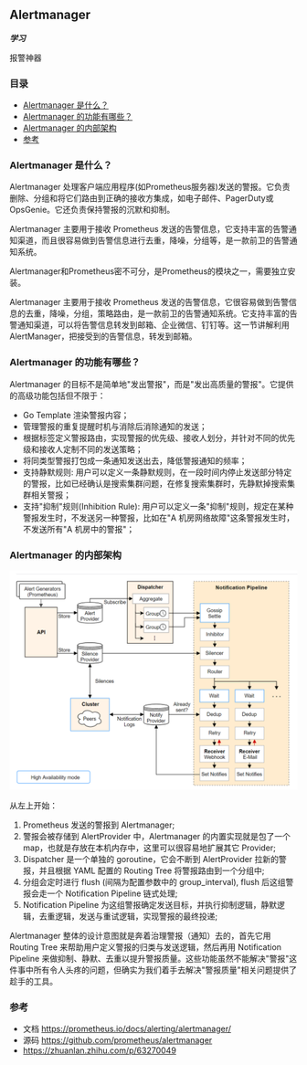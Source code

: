 ## Alertmanager
**_学习_**

报警神器

### 目录
* [Alertmanager 是什么？](#Alertmanager-是什么？)
* [Alertmanager 的功能有哪些？](#Alertmanager-的功能有哪些？)
* [Alertmanager 的内部架构](#Alertmanager-的内部架构)
* [参考](#参考)

### Alertmanager 是什么？
Alertmanager 处理客户端应用程序(如Prometheus服务器)发送的警报。它负责删除、分组和将它们路由到正确的接收方集成，如电子邮件、PagerDuty或OpsGenie。它还负责保持警报的沉默和抑制。

Alertmanager 主要用于接收 Prometheus 发送的告警信息，它支持丰富的告警通知渠道，而且很容易做到告警信息进行去重，降噪，分组等，是一款前卫的告警通知系统。

Alertmanager和Prometheus密不可分，是Prometheus的模块之一，需要独立安装。

Alertmanager 主要用于接收 Prometheus 发送的告警信息，它很容易做到告警信息的去重，降噪，分组，策略路由，是一款前卫的告警通知系统。它支持丰富的告警通知渠道，可以将告警信息转发到邮箱、企业微信、钉钉等。这一节讲解利用AlertManager，把接受到的告警信息，转发到邮箱。

### Alertmanager 的功能有哪些？
Alertmanager 的目标不是简单地"发出警报"，而是"发出高质量的警报"。它提供的高级功能包括但不限于：
* Go Template 渲染警报内容；
* 管理警报的重复提醒时机与消除后消除通知的发送；
* 根据标签定义警报路由，实现警报的优先级、接收人划分，并针对不同的优先级和接收人定制不同的发送策略；
* 将同类型警报打包成一条通知发送出去，降低警报通知的频率；
* 支持静默规则: 用户可以定义一条静默规则，在一段时间内停止发送部分特定的警报，比如已经确认是搜索集群问题，在修复搜索集群时，先静默掉搜索集群相关警报；
* 支持"抑制"规则(Inhibition Rule): 用户可以定义一条"抑制"规则，规定在某种警报发生时，不发送另一种警报，比如在"A 机房网络故障"这条警报发生时，不发送所有"A 机房中的警报"；

### Alertmanager 的内部架构
![Alertmanager](../images/alertmanager.png)

从左上开始：
1. Prometheus 发送的警报到 Alertmanager;
2. 警报会被存储到 AlertProvider 中，Alertmanager 的内置实现就是包了一个 map，也就是存放在本机内存中，这里可以很容易地扩展其它 Provider;
3. Dispatcher 是一个单独的 goroutine，它会不断到 AlertProvider 拉新的警报，并且根据 YAML 配置的 Routing Tree 将警报路由到一个分组中;
4. 分组会定时进行 flush (间隔为配置参数中的 group_interval), flush 后这组警报会走一个 Notification Pipeline 链式处理;
5. Notification Pipeline 为这组警报确定发送目标，并执行抑制逻辑，静默逻辑，去重逻辑，发送与重试逻辑，实现警报的最终投递;

Alertmanager 整体的设计意图就是奔着治理警报（通知）去的，首先它用 Routing Tree 来帮助用户定义警报的归类与发送逻辑，然后再用 Notification Pipeline 来做抑制、静默、去重以提升警报质量。这些功能虽然不能解决"警报"这件事中所有令人头疼的问题，但确实为我们着手去解决"警报质量"相关问题提供了趁手的工具。

### 参考
* 文档 https://prometheus.io/docs/alerting/alertmanager/
* 源码 https://github.com/prometheus/alertmanager
* https://zhuanlan.zhihu.com/p/63270049


